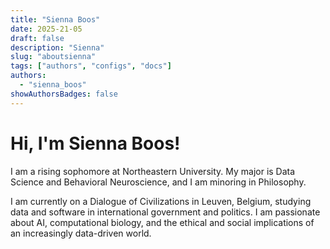 ```yaml
---
title: "Sienna Boos"
date: 2025-21-05
draft: false
description: "Sienna"
slug: "aboutsienna"
tags: ["authors", "configs", "docs"]
authors:
  - "sienna_boos"
showAuthorsBadges: false
---
```


 # Hi, I'm Sienna Boos!

I am a rising sophomore at Northeastern University. My major is Data Science and Behavioral Neuroscience, and I am minoring in Philosophy.

I am currently on a Dialogue of Civilizations in Leuven, Belgium, studying data and software in international government and politics. I am passionate about AI, computational biology, and the ethical and social implications of an increasingly data-driven world.